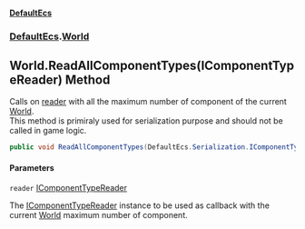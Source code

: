 #### [DefaultEcs](DefaultEcs.md 'DefaultEcs')
### [DefaultEcs](DefaultEcs.md#DefaultEcs 'DefaultEcs').[World](World.md 'DefaultEcs.World')

## World.ReadAllComponentTypes(IComponentTypeReader) Method

Calls on [reader](World.ReadAllComponentTypes(IComponentTypeReader).md#DefaultEcs.World.ReadAllComponentTypes(DefaultEcs.Serialization.IComponentTypeReader).reader 'DefaultEcs.World.ReadAllComponentTypes(DefaultEcs.Serialization.IComponentTypeReader).reader') with all the maximum number of component of the current [World](World.md 'DefaultEcs.World').  
This method is primiraly used for serialization purpose and should not be called in game logic.

```csharp
public void ReadAllComponentTypes(DefaultEcs.Serialization.IComponentTypeReader reader);
```
#### Parameters

<a name='DefaultEcs.World.ReadAllComponentTypes(DefaultEcs.Serialization.IComponentTypeReader).reader'></a>

`reader` [IComponentTypeReader](IComponentTypeReader.md 'DefaultEcs.Serialization.IComponentTypeReader')

The [IComponentTypeReader](IComponentTypeReader.md 'DefaultEcs.Serialization.IComponentTypeReader') instance to be used as callback with the current [World](World.md 'DefaultEcs.World') maximum number of component.